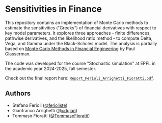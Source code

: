 # Sensitivities in Finance

This repository contains an implementation of Monte Carlo methods to estimate the sensitivities ("Greeks") of financial derivatives with respect to key model parameters. It explores three approaches - finite differences, pathwise derivatives, and the likelihood ratio method - to compute Delta, Vega, and Gamma under the Black–Scholes model. The analysis is partially based on [Monte Carlo Methods in Financial Engineering](https://link.springer.com/book/10.1007/978-0-387-21617-1) by Paul Glasserman.

The code was developed for the course "Stochastic simulation" at EPFL in the academic year 2024-2025, fall semester.

Check out the final report here: [`Report_Ferioli_Arrighetti_Fioratti.pdf`](./Report_Ferioli_Arrighetti_Fioratti.pdf).

## Authors
- Stefano Ferioli ([@ferioliste](https://github.com/ferioliste))
- Gianfranco Arrighetti ([@cdgian](https://github.com/cdgian))
- Tommaso Fioratti ([@TommasoFioratti](https://github.com/TommasoFioratti))
